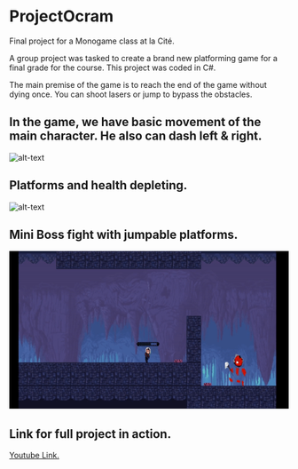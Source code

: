 # ProjectOcram

Final project for a Monogame class at la Cité. 

A group project was tasked to create a brand new platforming game for a final grade for the course. This project was coded in C#.

The main premise of the game is to reach the end of the game without dying once. You can shoot lasers or jump to bypass the obstacles.

## In the game, we have basic movement of the main character. He also can dash left & right. 
![alt-text](ReadMe_GifsFolder/1.gif)

## Platforms and health depleting.
![alt-text](ReadMe_GifsFolder/2.gif)

## Mini Boss fight with jumpable platforms.
![alt-text](ReadMe_GifsFolder/3.gif)

## Link for full project in action.

[Youtube Link.](https://www.youtube.com/watch?v=0mpXRp0gaw8)

